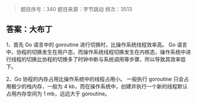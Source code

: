 > 题目序号：340
> 题目来源：字节跳动
> 频次：3513

## 答案：大布丁

1、首先 Go 语言中的 goroutine 进行切换时，比操作系统线程效率高。
   Go 语言中，协程的切换发生在用户态，而操作系统线程切换发生在内核态，操作系统中进行线程的切换比协程的切换多了时钟中断与系统调用等步骤，所以导致其效率低下。

2、Go 协程的内存占用比操作系统中的线程占用小。
   一般执行 goroutine 只会占用极少的栈内存，一般为 4 kb，而在操作系统中，创建并执行一个新的线程默认占用内存空间为 1 mb，远远大于 goroutine。